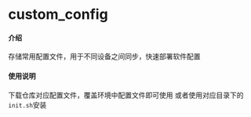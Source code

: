 # custom_config

#### 介绍
存储常用配置文件，用于不同设备之间同步，快速部署软件配置

#### 使用说明

下载仓库对应配置文件，覆盖环境中配置文件即可使用
或者使用对应目录下的`init.sh`安装
